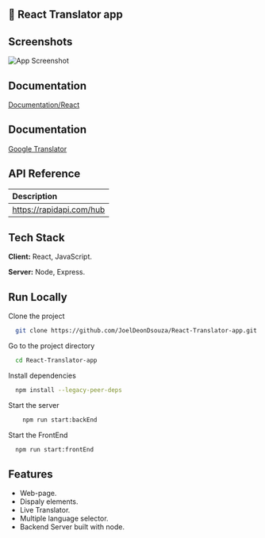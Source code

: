 ## 🚀 React Translator app

## Screenshots

![App Screenshot](https://jobelhome.w3spaces.com/Screenshot_2022-04-20_at_00.48.14.png?bypass-cache=08665181)

## Documentation

[Documentation/React](https://reactjs.org/)

## Documentation

[Google Translator](https://rapidapi.com/datascraper/api/google-translate20/)

## API Reference

| Description              |
| :----------------------- |
| https://rapidapi.com/hub |

## Tech Stack

**Client:** React, JavaScript.

**Server:** Node, Express.

## Run Locally

Clone the project

```bash
  git clone https://github.com/JoelDeonDsouza/React-Translator-app.git
```

Go to the project directory

```bash
  cd React-Translator-app
```

Install dependencies

```bash
  npm install --legacy-peer-deps
```

Start the server

```bash
    npm run start:backEnd

```

Start the FrontEnd

```bash
  npm run start:frontEnd
```

## Features

- Web-page.
- Dispaly elements.
- Live Translator.
- Multiple language selector.
- Backend Server built with node.
